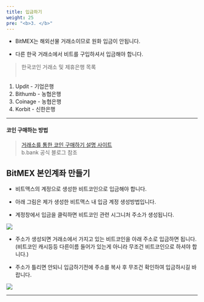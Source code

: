 ```yaml
---
title: 입금하기
weight: 25
pre: "<b>3. </b>"
---
```




- BitMEX는 해외선물 거래소이므로 원화 입금이 안됩니다.

- 다른 한국 거래소에서 비트를 구입하셔서 입금해야 합니다.

>한국코인 거래소 및 제휴은행 목록</br></br>
1. Updit    - 기업은행</br>
2. Bithumb  - 농협은행</br>
3. Coinage  - 농협은행</br>
4. Korbit   - 신한은행</br>

---

#### 코인 구매하는 방법

>[거래소를 통한 코인 구매하기 설명 사이트](https://blog.naver.com/bebank/221547439028)</br>
b.bank 공식 블로그 참조



## BitMEX 본인계좌 만들기

- 비트맥스의 계정으로 생성한 비트코인으로 입금해야 합니다.

- 아래 그림은 제가 생성한 비트맥스 내 입금 계정 생성방법입니다.

- 계정창에서 입금을 클릭하면 비트코인 관련 시그니처 주소가 생성됩니다.

![](/picture/wallet1.png?width=100%&height=50%)

- 주소가 생성되면 거래소에서 가지고 있는 비트코인을 아래 주소로 입금하면 됩니다.</br>
(비트코인 캐시등등 다른이름 들어가 있는게 아니라 무조건 비트코인으로 하셔야 합니다.)

- 주소가 틀리면 안되니 입금하기전에 주소를 복사 후 무조건 확인하여 입금하시길 바랍니다.

![](/picture/wallet2.png?width=100%&height=50%)


---








